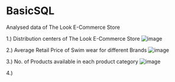 # BasicSQL
Analysed data of The Look E-Commerce Store

1.) Distribution centers of The Look E-Commerce Store
![image](https://user-images.githubusercontent.com/100945160/156775637-4c9df638-5698-471a-a8f6-c6616484eaff.png)

2.) Average Retail Price of Swim wear for different Brands 
![image](https://user-images.githubusercontent.com/100945160/156815888-800021c8-bc0a-4f57-94ce-0b8b47178526.png)


3.) No. of Products available in each product category
![image](https://user-images.githubusercontent.com/100945160/156814682-7e28499d-fbcb-4232-9a15-cb5801379496.png)

4.)
